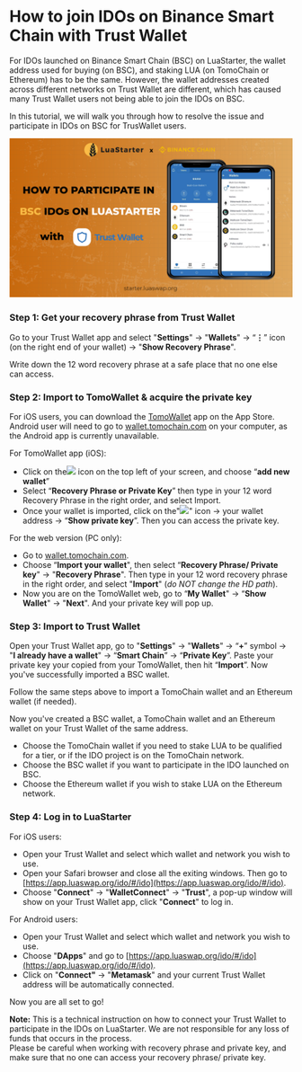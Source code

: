 # How to join IDOs on Binance Smart Chain with Trust Wallet

For IDOs launched on Binance Smart Chain (BSC) on LuaStarter, the wallet address used for buying (on BSC), and staking LUA (on TomoChain or Ethereum) has to be the same. However, the wallet addresses created across different networks on Trust Wallet are different, which has caused many Trust Wallet users not being able to join the IDOs on BSC.&#x20;

In this tutorial, we will walk you through how to resolve the issue and participate in IDOs on BSC for TrusWallet users.&#x20;

![](<../../.gitbook/assets/image (112).png>)

### Step 1: Get your recovery phrase from Trust Wallet&#x20;

Go to your Trust Wallet app and select "**Settings**" -> "**Wallets**" -> “**⋮**” icon (on the right end of your wallet) -> "**Show Recovery Phrase**".&#x20;

Write down the 12 word recovery phrase at a safe place that no one else can access.

### Step 2: Import to TomoWallet & acquire the private key

For iOS users, you can download the [TomoWallet](https://apps.apple.com/us/app/tomo-wallet/id1436476145) app on the App Store. Android user will need to go to [wallet.tomochain.com](https://wallet.tomochain.com) on your computer, as the Android app is currently unavailable.



For TomoWallet app (iOS):&#x20;

* Click on the![](https://lh5.googleusercontent.com/M7dn\_tCrWnLpGVxApJcDpN\_ry-4zJ1jLajnRoUR6MN5bRC5N0FGgz2J8qV6Y98Qjlg6jmc7L2r9GVOAAlUlOtPHI-miSRVVOcZ8VlDBfcSZaawM-gCAPI0lY9a\_mlt1aztPxxch6) icon on the top left of your screen, and choose “**add new wallet**”&#x20;
* Select “**Recovery Phrase or Private Key**” then type in your 12 word Recovery Phrase in the right order, and select Import.&#x20;
* Once your wallet is imported, click on the"![](https://lh5.googleusercontent.com/M7dn\_tCrWnLpGVxApJcDpN\_ry-4zJ1jLajnRoUR6MN5bRC5N0FGgz2J8qV6Y98Qjlg6jmc7L2r9GVOAAlUlOtPHI-miSRVVOcZ8VlDBfcSZaawM-gCAPI0lY9a\_mlt1aztPxxch6)" icon -> your wallet address -> “**Show private key**”. Then you can access the private key.&#x20;



For the web version (PC only):&#x20;

* Go to [wallet.tomochain.com](https://wallet.tomochain.com).
* Choose “**Import your wallet**", then select “**Recovery Phrase/ Private key**" -> "**Recovery Phrase**". Then type in your 12 word recovery phrase in the right order, and select "**Import**" (_do NOT change the HD path_).&#x20;
* Now you are on the TomoWallet web, go to “**My Wallet**" -> “**Show Wallet**" -> "**Next**". And your private key will pop up.&#x20;

### Step 3: Import to Trust Wallet&#x20;

Open your Trust Wallet app, go to "**Settings**" -> "**Wallets**" -> “**+**” symbol -> "**I already have a wallet**" -> “**Smart Chain**” -> “**Private Key**”. Paste your private key your copied from your TomoWallet, then hit “**Import**”. Now you've successfully imported a BSC wallet.

Follow the same steps above to import a TomoChain wallet and an Ethereum wallet (if needed).

Now you've created a BSC wallet, a TomoChain wallet and an Ethereum wallet on your Trust Wallet of the same address.&#x20;

* Choose the TomoChain wallet if you need to stake LUA to be qualified for a tier, or if the IDO project is on the TomoChain network.&#x20;
* Choose the BSC wallet if you want to participate in the IDO launched on BSC.
* Choose the Ethereum wallet if you wish to stake LUA on the Ethereum network.

### Step 4: Log in to LuaStarter

For iOS users:

* Open your Trust Wallet and select which wallet and network you wish to use.
* Open your Safari browser and close all the exiting windows. Then go to [https://app.luaswap.org/ido/#/ido](https://app.luaswap.org/ido/#/ido).
* Choose "**Connect**" -> "**WalletConnect**" -> "**Trust**", a pop-up window will show on your Trust Wallet app, click "**Connect**" to log in.

For Android users:

* Open your Trust Wallet and select which wallet and network you wish to use.
* Choose "**DApps**" and go to [https://app.luaswap.org/ido/#/ido](https://app.luaswap.org/ido/#/ido).
* Click on "**Connect"** -> "**Metamask**" and your current Trust Wallet address will be automatically connected.&#x20;

Now you are all set to go!&#x20;



**Note:** This is a technical instruction on how to connect your Trust Wallet to participate in the IDOs on LuaStarter. We are not responsible for any loss of funds that occurs in the process.\
Please be careful when working with recovery phrase and private key, and make sure that no one can access your recovery phrase/ private key.&#x20;
